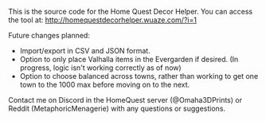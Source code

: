 This is the source code for the Home Quest Decor Helper. You can access the tool at: http://homequestdecorhelper.wuaze.com/?i=1

Future changes planned:
* Import/export in CSV and JSON format.
* Option to only place Valhalla items in the Evergarden if desired. (In progress, logic isn't working correctly as of now)
* Option to choose balanced across towns, rather than working to get one town to the 1000 max before moving on to the next.


Contact me on Discord in the HomeQuest server (@Omaha3DPrints) or Reddit (MetaphoricMenagerie) with any questions or suggestions.

